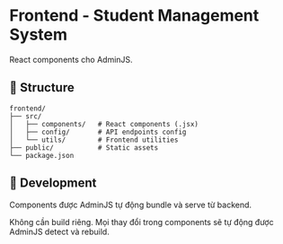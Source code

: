 # Frontend - Student Management System

React components cho AdminJS.

## 📁 Structure

```
frontend/
├── src/
│   ├── components/   # React components (.jsx)
│   ├── config/       # API endpoints config
│   └── utils/        # Frontend utilities
├── public/           # Static assets
└── package.json
```

## 🔧 Development

Components được AdminJS tự động bundle và serve từ backend.

Không cần build riêng. Mọi thay đổi trong components sẽ tự động được AdminJS detect và rebuild.
